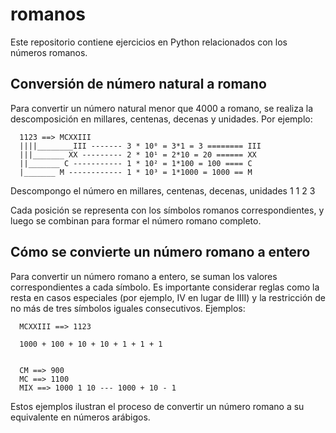# romanos

Este repositorio contiene ejercicios en Python relacionados con los números romanos.

## Conversión de número natural a romano

Para convertir un número natural menor que 4000 a romano, se realiza la descomposición en millares, centenas, decenas y unidades. Por ejemplo:

```
  1123 ==> MCXXIII
  ||||________III ------- 3 * 10⁰ = 3*1 = 3 ======== III
  |||_______ XX --------- 2 * 10¹ = 2*10 = 20 ====== XX
  ||_______ C ----------- 1 * 10² = 1*100 = 100 ==== C
  |_______ M ------------ 1 * 10³ = 1*1000 = 1000 == M
```

  Descompongo el número en millares, centenas, decenas, unidades
  1
  1
  2
  3

  Cada posición se representa con los símbolos romanos correspondientes, y luego se combinan para formar el número romano completo.

## Cómo se convierte un número romano a entero

Para convertir un número romano a entero, se suman los valores correspondientes a cada símbolo. Es importante considerar reglas como la resta en casos especiales (por ejemplo, IV en lugar de IIII) y la restricción de no más de tres símbolos iguales consecutivos. Ejemplos:

```
  MCXXIII ==> 1123

  1000 + 100 + 10 + 10 + 1 + 1 + 1


  CM ==> 900
  MC ==> 1100
  MIX ==> 1000 1 10 --- 1000 + 10 - 1

```
Estos ejemplos ilustran el proceso de convertir un número romano a su equivalente en números arábigos.